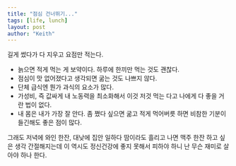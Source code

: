 ```yaml
---
title: "점심 건너뛰기..."
tags: [life, lunch]
layout: post
author: "Keith"
---
```


길게 썼다가 다 지우고 요점만 적는다.

- 늙으면 적게 먹는 게 보약이다. 하루에 한끼만 먹는 것도 괜찮다.
- 점심이 맛 없어졌다고 생각되면 굶는 것도 나쁘지 않다.
- 단체 급식엔 뭔가 과식의 요소가 많다. 
- 가성비, 즉 값싸게 내 노동력을 최소화해서 이것 저것 먹는 다고 나에게 다 좋을 거란 법이 없다. 
- 내 몸은 내가 가장 잘 안다. 좀 쪘다 싶으면 굶고 적게 먹어버릇 하면 비참한 기분이 들긴해도 좋은 점이 많다. 

그래도 저녁에 와인 한잔, 대낮에 집안 일하다 땀이라도 흘리고 나면 맥주 한잔 하고 싶은 생각 간절해지는데 이 역시도 정신건강에 좋지 못해서 피하야 하니 난 무슨 재미로 살아야 하나 한다.